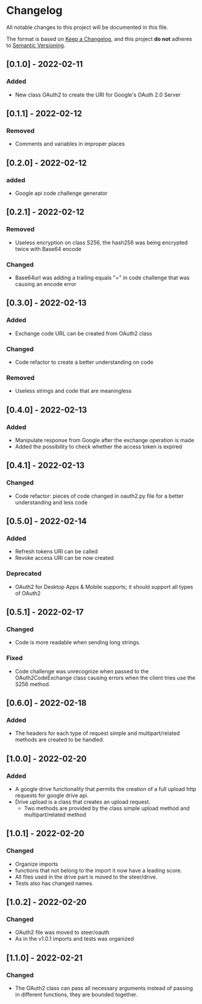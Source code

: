 # Changelog
All notable changes to this project will be documented in this file.

The format is based on [Keep a Changelog](https://keepachangelog.com/en/1.0.0/),
and this project **do not** adheres to [Semantic Versioning](https://semver.org/spec/v2.0.0.html).

## [0.1.0] - 2022-02-11
### Added
- New class OAuth2 to create the URI for Google's OAuth 2.0 Server


## [0.1.1] - 2022-02-12
### Removed
- Comments and variables in improper places


## [0.2.0] - 2022-02-12
### added
- Google api code challenge generator


## [0.2.1] - 2022-02-12
### Removed
- Useless encryption on class S256, the hash256 was being encrypted twice with Base64 encode

### Changed
- Base64url was adding a trailing equals "=" in code challenge that was causing an encode error


## [0.3.0] - 2022-02-13
### Added
- Exchange code URL can be created from OAuth2 class

### Changed
- Code refactor to create a better understanding on code

### Removed
- Useless strings and code that are meaningless


## [0.4.0] - 2022-02-13
### Added
- Manipulate response from Google after the exchange operation is made
- Added the possibility to check whether the access token is expired


## [0.4.1] - 2022-02-13
### Changed
- Code refactor: pieces of code changed in oauth2.py file for a better understanding and less code


## [0.5.0] - 2022-02-14
### Added
- Refresh tokens URI can be called
- Revoke access URI can be now created

### Deprecated
- OAuth2 for Desktop Apps & Mobile supports; it should support all types of OAuth2


## [0.5.1] - 2022-02-17
### Changed
- Code is more readable when sending long strings.

### Fixed
- Code challenge was unrecognize when passed to the OAuth2CodeExchange class causing errors when the client tries use the S256 method.


## [0.6.0] - 2022-02-18
### Added
- The headers for each type of request simple and multipart/related methods are created to be handled.


## [1.0.0] - 2022-02-20
### Added
- A google drive functionality that permits the creation of a full upload http requests for google drive api.
- Drive upload is a class that creates an upload request.
    - Two methods are provided by the class simple upload method and multipart/related method


## [1.0.1] - 2022-02-20
### Changed
- Organize imports
- functions that not belong to the import it now have a leading score.
- All files used in the drive part is moved to the steer/drive.
- Tests also has changed names.


## [1.0.2] - 2022-02-20
### Changed
- OAuth2 file was moved to steer/oauth
- As in the v1.0.1 imports and tests was organized


## [1.1.0] - 2022-02-21
### Changed
- The OAuth2 class can pass all necessary arguments instead of passing in different functions, they are bounded together.
